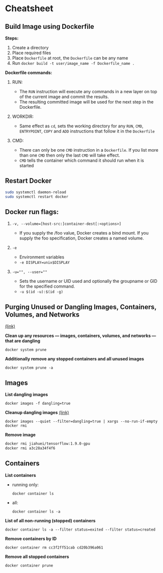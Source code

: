 # Cheatsheet

## Build Image using Dockerfile
**Steps:**
1. Create a directory
2. Place required files
3. Place `Dockerfile` at root, the `Dockerfile` can be any name
4. Run `docker build -t user/image_name -f Dockerfile_name .`

**Dockerfile commands:**
1. RUN:
    * The `RUN` instruction will execute any commands in a new layer on top of the current image and commit the results. 
    * The resulting committed image will be used for the next step in the Dockerfile.

2. WORKDIR:
    * Same effect as `cd`, sets the working directory for any 
    `RUN`, `CMD`, `ENTRYPOINT`, `COPY` and `ADD` instructions that follow it in the `Dockerfile`

3. CMD:
    * There can only be one `CMD` instruction in a `Dockerfile`. 
    If you list more than one `CMD` then only the last `CMD` will take effect.
    * `CMD` tells the container which command it should run when it is started

## Restart Docker
```bash
sudo systemctl daemon-reload
sudo systemctl restart docker
```

## Docker run flags:
1. `-v, --volume=[host-src:]container-dest[:<options>]`
    * If you supply the /foo value, Docker creates a bind mount. If you supply the foo specification, Docker creates a named volume.

2. `-e`
    * Environment variables
    * `-e DISPLAY=unix$DISPLAY`

3. `-u="", --user=""`
    * Sets the username or UID used and optionally the groupname or GID for the specified command.
    * `-u $(id -u):$(id -g)`


## Purging Unused or Dangling Images, Containers, Volumes, and Networks
[(link)](https://www.digitalocean.com/community/tutorials/how-to-remove-docker-images-containers-and-volumes)

**Clean up any resources — images, containers, volumes, and networks — that are dangling**

`docker system prune`

**Additionally remove any stopped containers and all unused images**

`docker system prune -a`


## Images

**List dangling images**

`docker images -f dangling=true`

**Cleanup dangling images**
[(link)](https://stackoverflow.com/questions/45142528/what-is-a-dangling-image-and-what-is-an-unused-image/45143234#45143234)

`docker images --quiet --filter=dangling=true | xargs --no-run-if-empty docker rmi`

**Remove image**
```bash
docker rmi jiahuei/tensorflow:1.9.0-gpu
docker rmi a3c28a34f4f6
```


## Containers
**List containers**
* running only:

    `docker container ls`

* all:

    `docker container ls -a`

**List of all non-running (stopped) containers**

`docker container ls -a --filter status=exited --filter status=created`

**Remove containers by ID**

`docker container rm cc3f2ff51cab cd20b396a061`

**Remove all stopped containers**

`docker container prune`




